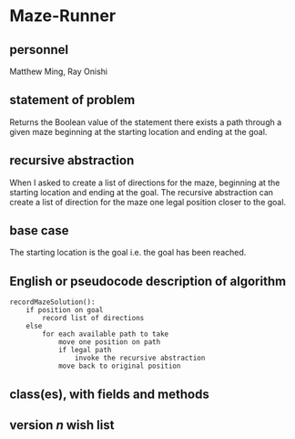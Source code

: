# Maze-Runner
## personnel
Matthew Ming, Ray Onishi
## statement of problem
Returns the Boolean value of the statement
there exists a path through a given maze beginning
at the starting location and ending at the goal. 
## recursive abstraction
When I asked to create a list of directions for the maze, beginning at the starting location and ending at the goal.
The recursive abstraction can create a list of direction for the maze one legal position closer to the goal.
## base case
The starting location is the goal i.e. the goal has been reached.
## English or pseudocode description of algorithm
```
recordMazeSolution():  
	if position on goal  
		record list of directions   
	else   
		for each available path to take   
			move one position on path  
			if legal path  
				invoke the recursive abstraction  
			move back to original position  
```
## class(es), with fields and methods
## version *n* wish list
